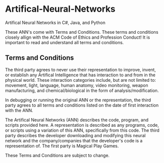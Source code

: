 # Artifical-Neural-Networks
Artifical Neural Networks in C#, Java, and Python

These ANN's come with Terms and Conditions.
These terms and conditions closely allign with the ACM Code of Ethics and Profession Conduct!
It is important to read and understand all terms and conditions.

## Terms and Conditions

The third party agrees to never use their representation to improve, invent, or establish any Artifical Intelligence that has interaction to and from in the physical world. These interaction categories include, but are not limited to: movement, light, language, human anatomy, video monitoring, weapon manufacturing, and chemical/biological in the form of analysis/modification.

In debugging or running the original ANN or the representation, the third party agrees to all terms and conditions listed on the date of first interaction with the ANN.



The Artifical Neural Networks (ANN) describes the code, program, and scripts provided here.
A representation is described as any programs, code, or scripts using a variation of this ANN, specifically from this code.
The third party describes the developer downloading and modifying this neural network and the company/companies that the developer's code is a representation of.
The first party is Magical Play Games.

These Terms and Conditions are subject to change.
